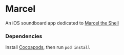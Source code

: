 # Marcel

An iOS soundboard app dedicated to [Marcel the Shell](http://youtu.be/VF9-sEbqDvU)

### Dependencies

Install [Cocoapods](https://cocoapods.org), then run `pod install`

